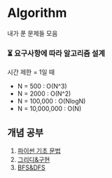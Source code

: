 # Algorithm 

내가 푼 문제들 모음


### ⏳ 요구사항에 따라 알고리즘 설계 

시간 제한 = 1일 때 

- N = 500 : O(N^3)
- N = 2000 : O(N^2)
- N = 100,000 : O(NlogN)
- N = 10,000,000 : O(N) 

## 개념 공부 
1. [파이썬 기초 문법](/StudyNotes/Python기초문법.md)
2. [그리디&구현](/StudyNotes/Greedy.md)
3. [BFS&DFS](/StudyNotes/DFS_BFS.md)
